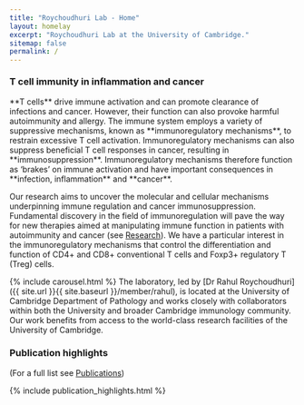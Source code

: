 ```yaml
---
title: "Roychoudhuri Lab - Home"
layout: homelay
excerpt: "Roychoudhuri Lab at the University of Cambridge."
sitemap: false
permalink: /
---
```


<h3 style="margin-top:20px">T cell immunity in inflammation and cancer</h3> 
**T cells** drive immune activation and can promote clearance of infections and cancer. However, their function can also provoke harmful autoimmunity and allergy. The immune system employs a variety of suppressive mechanisms, known as **immunoregulatory mechanisms**, to restrain excessive T cell activation. Immunoregulatory mechanisms can also suppress beneficial T cell responses in cancer, resulting in **immunosuppression**. Immunoregulatory mechanisms therefore function as ‘brakes’ on immune activation and have important consequences in **infection, inflammation** and **cancer**.

Our research aims to uncover the molecular and cellular mechanisms underpinning immune regulation and cancer immunosuppression. Fundamental discovery in the field of immunoregulation will pave the way for new therapies aimed at manipulating immune function in patients with autoimmunity and cancer (see [Research](research)). We have a particular interest in the immunoregulatory mechanisms that control the differentiation and function of CD4+ and CD8+ conventional T cells and Foxp3+ regulatory T (Treg) cells. 

{% include carousel.html %}
The laboratory, led by [Dr Rahul Roychoudhuri]({{ site.url }}{{ site.baseurl }}/member/rahul), is located at the University of Cambridge Department of Pathology and works closely with collaborators within both the University and broader Cambridge immunology community. Our work benefits from access to the world-class research facilities of the University of Cambridge.


### Publication highlights
(For a full list see [Publications](publications))
<div id="gridid">
{% include publication_highlights.html %}
</div>
<p> &nbsp; </p>

